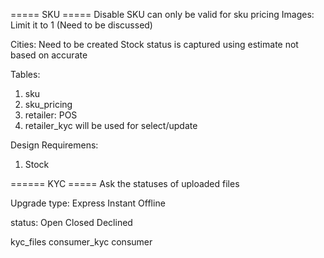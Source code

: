 ===== SKU =====
  Disable SKU can only be valid for sku pricing
  Images: Limit it to 1 (Need to be discussed)

  Cities: Need to be created
  Stock status is captured using estimate not based on accurate

  Tables:
  1. sku
  2. sku_pricing
  3. retailer: POS
  4. retailer_kyc will be used for select/update


  Design Requiremens: 
  1. Stock 

====== KYC =====
  Ask the statuses of uploaded files
 
  Upgrade type:
    Express
    Instant
    Offline
 
  status:
    Open
    Closed
    Declined
 
  kyc_files
  consumer_kyc
  consumer
